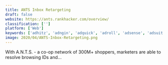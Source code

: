 ```yaml
---
title: ANTS Inbox Retargeting
draft: false 
website: https://ants.rankhacker.com/overview/
classification: ['']
platform: ['Web']
keywords: ['adhitz', 'adngin', 'adquick', 'adroll', 'adsense', 'adsuit', 'adzerk', 'appnique', 'appsfire', 'doubleclick_for_publishers', 'epom_ad_server', 'google_ads', 'leadbot_by_drift', 'logico', 'mediavine', 'millennial_media', 'openx', 'optimonk']
image: 2020/04/ANTS-Inbox-Retargeting.png
---
```

With A.N.T.S. - a co-op network of 300M+ shoppers, marketers are able to resolve browsing IDs and...